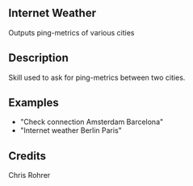 ## Internet Weather
Outputs ping-metrics of various cities

## Description
Skill used to ask for ping-metrics between two cities.

## Examples
 * "Check connection Amsterdam Barcelona"
 * "Internet weather Berlin Paris"

## Credits
Chris Rohrer

